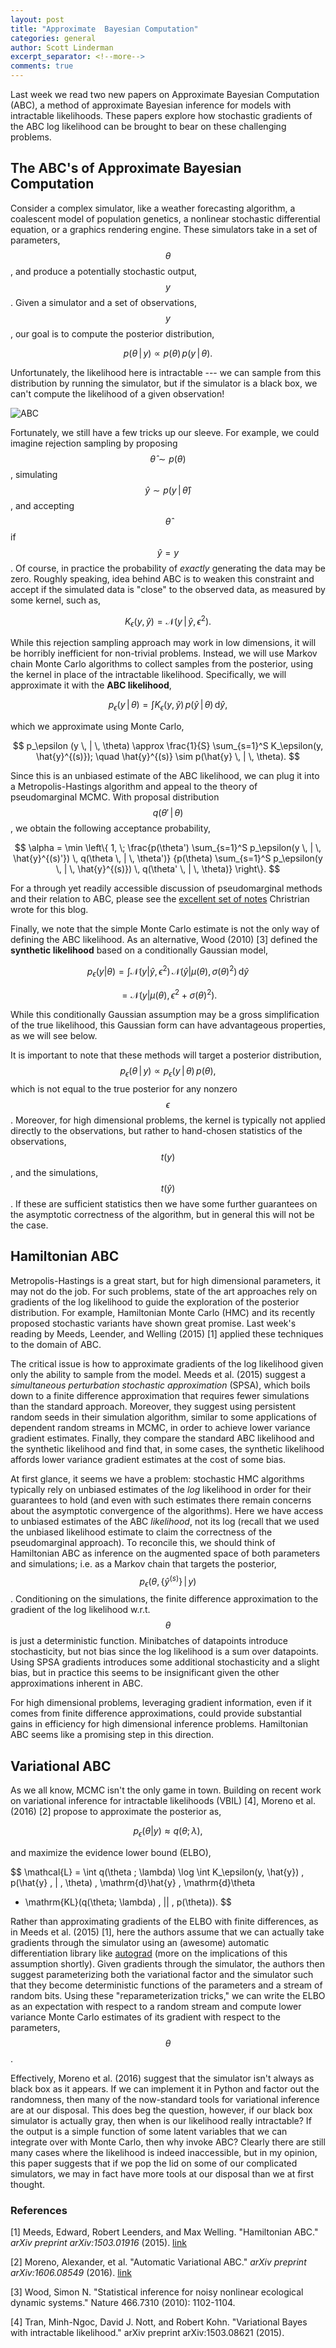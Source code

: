 ```yaml
---
layout: post
title: "Approximate  Bayesian Computation"
categories: general
author: Scott Linderman
excerpt_separator: <!--more-->
comments: true
---
```


Last week we read two new papers on Approximate
Bayesian Computation (ABC), a method of approximate Bayesian inference
for models with intractable likelihoods. These papers explore how
stochastic gradients of the ABC log likelihood can be brought to bear
on these challenging problems.

<!--more-->

## The ABC's of Approximate Bayesian Computation

Consider a complex simulator, like a weather forecasting algorithm, a
coalescent model of population genetics, a nonlinear stochastic
differential equation, or a graphics rendering engine. These simulators
take in a set of parameters, $$\theta$$, and produce a potentially
stochastic output, $$y$$. Given a simulator and a set of observations,
$$y$$, our goal is to compute the posterior
distribution,

$$
p(\theta \, | \, y) \propto p(\theta) \, 
p(y \, | \, \theta).
$$

Unfortunately, the likelihood here is intractable --- we can sample
from this distribution by running the simulator, but if the simulator
is a black box, we can't compute the likelihood of a
given observation!

![ABC]({{site.base_url}}/img/abc.png)

Fortunately, we still have a few tricks up our sleeve. For example, we
could imagine rejection sampling by proposing $$\hat{\theta} \sim
p(\theta)$$, simulating $$\hat{y} \sim p(y \, | \, \hat{\theta})$$,
and accepting $$\hat{\theta}$$ if $$\hat{y} = y$$. Of course, in
practice the probability of _exactly_ generating the data may be
zero. Roughly speaking, idea behind ABC is to weaken this constraint
and accept if the simulated data is "close" to the observed data, as
measured by some kernel, such as,

$$ K_{\epsilon}(y, \hat{y}) = \mathcal{N}(y \, | \, \hat{y}, \epsilon^2). $$

While this rejection sampling approach may work in low dimensions,
it will be horribly inefficient for non-trivial problems. Instead,
we will use Markov chain Monte Carlo algorithms to collect samples
from the posterior, using the kernel in place of the intractable
likelihood. Specifically, we will approximate it with the
**ABC likelihood**,

$$
p_\epsilon (y \, | \, \theta) =
\int K_\epsilon(y, \hat{y}) \, p(\hat{y} \, | \, \theta) \, \mathrm{d}\hat{y},
$$

which we approximate using Monte Carlo,

$$
p_\epsilon (y \, | \, \theta) \approx
\frac{1}{S} \sum_{s=1}^S K_\epsilon(y, \hat{y}^{(s)});
\quad \hat{y}^{(s)} \sim p(\hat{y} \, | \, \theta).
$$

Since this is an unbiased estimate of the ABC likelihood, we can
plug it into a Metropolis-Hastings algorithm and appeal to the
theory of pseudomarginal MCMC. With proposal distribution
$$q(\theta' \, | \, \theta)$$, we obtain the following acceptance
probability,

$$
\alpha = \min \left\{ 1, \;
\frac{p(\theta') \sum_{s=1}^S p_\epsilon(y \, | \, \hat{y}^{(s)'}) \, q(\theta \, | \, \theta')}
{p(\theta) \sum_{s=1}^S p_\epsilon(y \, | \, \hat{y}^{(s)}) \, q(\theta' \, | \, \theta)}
\right\}.
$$

For a through yet readily accessible discussion of pseudomarginal
methods and their relation to ABC, please see the [excellent set of
notes]({{site.base_url}}/files/pseudo-marginal.pdf) Christrian wrote for this blog.

Finally, we note that the simple Monte Carlo estimate is not the only
way of defining the ABC likelihood. As an alternative, Wood (2010) [3]
defined the **synthetic likelihood** based on a conditionally Gaussian
model,

$$
p_\epsilon(y | \theta) =
\int \mathcal{N}(y | \hat{y}, \epsilon^2) \,
\mathcal{N}(\hat{y} | \mu(\theta), \, \sigma(\theta)^2) \, \mathrm{d}\hat{y}
$$

$$
= \mathcal{N}(y | \mu(\theta), \epsilon^2 + \sigma(\theta)^2).
$$

While this conditionally Gaussian assumption may be a gross
simplification of the true likelihood, this Gaussian form can have
advantageous properties, as we will see below.

It is important to note that these methods will target a posterior
distribution, $$ p_\epsilon(\theta \, | \, y) \propto p_\epsilon(y \,
| \, \theta) \, p(\theta), $$ which is not equal to the true posterior
for any nonzero $$\epsilon$$.  Moreover, for high dimensional
problems, the kernel is typically not applied directly to the
observations, but rather to hand-chosen statistics of the
observations, $$ t(y) $$, and the simulations, $$t(\hat{y})$$. If
these are sufficient statistics then we have some further guarantees
on the asymptotic correctness of the algorithm, but in general this
will not be the case.

## Hamiltonian ABC
Metropolis-Hastings is a great start, but for high dimensional parameters,
it may not do the job. For such problems, state of the art approaches
rely on gradients of the log likelihood to guide the exploration of the
posterior distribution. For example, Hamiltonian Monte Carlo (HMC) and its
recently proposed stochastic variants have shown great promise. Last week's
reading by Meeds, Leender, and Welling (2015) [1] applied these techniques
to the domain of ABC.

The critical issue is how to approximate gradients of the log likelihood
given only the ability to sample from the model. Meeds et al. (2015) suggest
a *simultaneous perturbation stochastic approximation* (SPSA), which
boils down to a finite difference approximation that requires fewer
simulations than the standard approach. Moreover, they suggest using
persistent random seeds in their simulation algorithm, similar to some
applications of dependent random streams in MCMC, in order to achieve
lower variance gradient estimates. Finally, they compare the standard
ABC likelihood and the synthetic likelihood and find that, in some cases,
the synthetic likelihood affords lower variance gradient estimates at the
cost of some bias.

At first glance, it seems we have a problem: stochastic HMC algorithms
typically rely on unbiased estimates of the _log_ likelihood in order
for their guarantees to hold (and even with such estimates there
remain concerns about the asymptotic convergence of the
algorithms). Here we have access to unbiased estimates of the ABC
_likelihood_, not its log (recall that we used the unbiased likelihood
estimate to claim the correctness of the pseudomarginal approach). To
reconcile this, we should think of Hamiltonian ABC as
inference on the augmented space of both parameters and simulations;
i.e. as a Markov chain that targets the posterior,
$$p_\epsilon(\theta, \{\hat{y}^{(s)}\} \, | \, y)$$.  Conditioning on
the simulations, the finite difference approximation to the gradient
of the log likelihood w.r.t. $$\theta$$ is just a deterministic
function. Minibatches of datapoints introduce stochasticity, but not
bias since the log likelihood is a sum over datapoints. Using SPSA
gradients introduces some additional stochasticity and a slight bias,
but in practice this seems to be insignificant given the other
approximations inherent in ABC.

For high dimensional problems, leveraging gradient information, even
if it comes from finite difference approximations, could provide
substantial gains in efficiency for high dimensional inference
problems. Hamiltonian ABC seems like a promising step in this direction.

## Variational ABC
As we all know, MCMC isn't the only game in town. Building on recent
work on variational inference for intractable likelihoods (VBIL) [4],
Moreno et al. (2016) [2] propose to approximate the posterior as,

$$
p_\epsilon(\theta | y) \approx q(\theta ; \lambda),
$$

and maximize the evidence lower bound (ELBO),

$$
\mathcal{L}  = \int q(\theta ; \lambda)
\log \int K_\epsilon(y, \hat{y}) \, p(\hat{y} \, | \, \theta)
\, \mathrm{d}\hat{y} \, \mathrm{d}\theta
- \mathrm{KL}(q(\theta; \lambda) \, || \, p(\theta)).
$$

Rather than approximating gradients of the ELBO with finite
differences, as in Meeds et al. (2015) [1], here the authors assume
that we can actually take gradients through the simulator using an
(awesome) automatic differentiation library like
[autograd](https://github.com/HIPS/autograd) (more on the implications
of this assumption shortly). Given gradients through the simulator,
the authors then suggest parameterizing both the variational
factor and the simulator such that they become deterministic functions
of the parameters and a stream of random bits. Using these
"reparameterization tricks," we can write the ELBO as an
expectation with respect to a random stream and compute lower
variance Monte Carlo estimates of its gradient with respect to the parameters,
$$\theta$$.

Effectively, Moreno et al. (2016) suggest that the simulator isn't
always as black box as it appears. If we can implement it in
Python and factor out the randomness, then many of the now-standard
tools for variational inference are at our disposal. This does
beg the question, however, if our black box simulator is actually
gray, then when is our likelihood really intractable? If the output
is a simple function of some latent variables that we can
integrate over with Monte Carlo, then why invoke ABC? Clearly there
are still many cases where the likelihood is indeed inaccessible,
but in my opinion, this paper suggests that if we pop the lid on
some of our complicated simulators, we may in fact have more tools at
our disposal than we at first thought.


### References

[1] Meeds, Edward, Robert Leenders, and Max Welling. "Hamiltonian ABC." _arXiv preprint arXiv:1503.01916_ (2015). [link](http://arxiv.org/pdf/1503.01916)

[2] Moreno, Alexander, et al. "Automatic Variational ABC." _arXiv preprint arXiv:1606.08549_ (2016). [link](http://arxiv.org/pdf/1606.08549)

[3] Wood, Simon N. "Statistical inference for noisy nonlinear ecological dynamic systems." Nature 466.7310 (2010): 1102-1104.

[4] Tran, Minh-Ngoc, David J. Nott, and Robert Kohn. "Variational Bayes with intractable likelihood." arXiv preprint arXiv:1503.08621 (2015).
